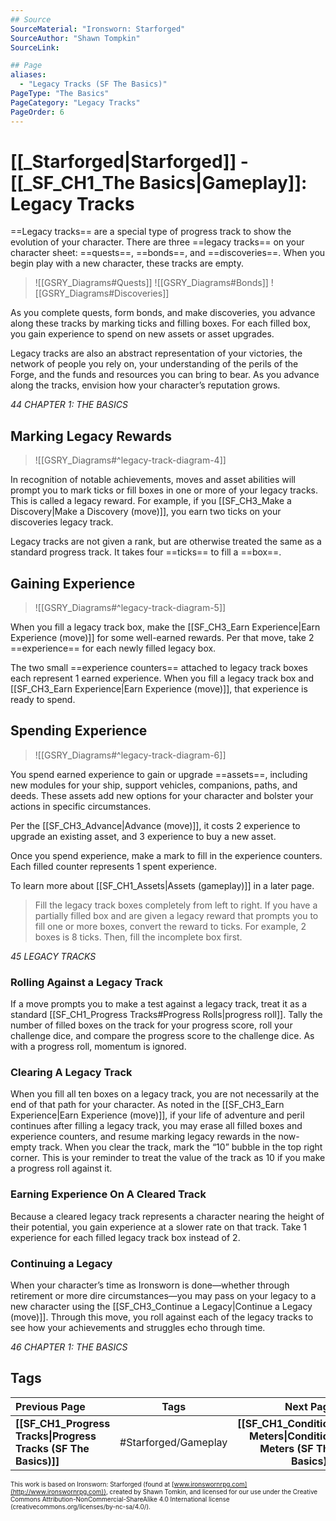 ```yaml
---
## Source
SourceMaterial: "Ironsworn: Starforged"
SourceAuthor: "Shawn Tompkin"
SourceLink: 

## Page
aliases:
  - "Legacy Tracks (SF The Basics)"
PageType: "The Basics"
PageCategory: "Legacy Tracks"
PageOrder: 6
---
```

# [[_Starforged|Starforged]] - [[_SF_CH1_The Basics|Gameplay]]: Legacy Tracks
==Legacy tracks== are a special type of progress track to show the evolution of your character. There are three ==legacy tracks== on your character sheet: ==quests==, ==bonds==, and ==discoveries==. When you begin play with a new character, these tracks are empty.

> ![[GSRY_Diagrams#Quests]]
> ![[GSRY_Diagrams#Bonds]]
> ![[GSRY_Diagrams#Discoveries]]

As you complete quests, form bonds, and make discoveries, you advance along these tracks by marking ticks and filling boxes. For each filled box, you gain experience to spend on new assets or asset upgrades.

Legacy tracks are also an abstract representation of your victories, the network of people you rely on, your understanding of the perils of the Forge, and the funds and resources you can bring to bear. As you advance along the tracks, envision how your character’s reputation grows.

*44 CHAPTER 1: THE BASICS*

## Marking Legacy Rewards
> ![[GSRY_Diagrams#^legacy-track-diagram-4]]

In recognition of notable achievements, moves and asset abilities will prompt you to mark ticks or fill boxes in one or more of your legacy tracks. This is called a legacy reward. For example, if you [[SF_CH3_Make a Discovery|Make a Discovery (move)]], you earn two ticks on your discoveries legacy track.

Legacy tracks are not given a rank, but are otherwise treated the same as a standard progress track. It takes four ==ticks== to fill a ==box==.

## Gaining Experience
> ![[GSRY_Diagrams#^legacy-track-diagram-5]]

When you fill a legacy track box, make the [[SF_CH3_Earn Experience|Earn Experience (move)]] for some well-earned rewards. Per that move, take 2 ==experience== for each newly filled legacy box.

The two small ==experience counters== attached to legacy track boxes each represent 1 earned experience. When you fill a legacy track box and [[SF_CH3_Earn Experience|Earn Experience (move)]], that experience is ready to spend.

## Spending Experience
> ![[GSRY_Diagrams#^legacy-track-diagram-6]]

You spend earned experience to gain or upgrade ==assets==, including new modules for your ship, support vehicles, companions, paths, and deeds. These assets add new options for your character and bolster your actions in specific circumstances.

Per the [[SF_CH3_Advance|Advance (move)]], it costs 2 experience to upgrade an existing asset, and 3 experience to buy a new asset.

Once you spend experience, make a mark to fill in the experience counters. Each filled counter represents 1 spent experience.

To learn more about [[SF_CH1_Assets|Assets (gameplay)]] in a later page.

> Fill the legacy track boxes completely from left to right. If you have a partially filled box and are given a legacy reward that prompts you to fill one or more boxes, convert the reward to ticks. For example, 2 boxes is 8 ticks. Then, fill the incomplete box first.

*45 LEGACY TRACKS*

### Rolling Against a Legacy Track
If a move prompts you to make a test against a legacy track, treat it as a standard [[SF_CH1_Progress Tracks#Progress Rolls|progress roll]]. Tally the number of filled boxes on the track for your progress score, roll your challenge dice, and compare the progress score to the challenge dice. As with a progress roll, momentum is ignored. 

### Clearing A Legacy Track
When you fill all ten boxes on a legacy track, you are not necessarily at the end of that path for your character. As noted in the [[SF_CH3_Earn Experience|Earn Experience (move)]], if your life of adventure and peril continues after filling a legacy track, you may erase all filled boxes and experience counters, and resume marking legacy rewards in the now-empty track. When you clear the track, mark the “10” bubble in the top right corner. This is your reminder to treat the value of the track as 10 if you make a progress roll against it.

### Earning Experience On A Cleared Track
Because a cleared legacy track represents a character nearing the height of their potential, you gain experience at a slower rate on that track. Take 1 experience for each filled legacy track box instead of 2. 

### Continuing a Legacy
When your character’s time as Ironsworn is done—whether through retirement or more dire circumstances—you may pass on your legacy to a new character using the [[SF_CH3_Continue a Legacy|Continue a Legacy (move)]]. Through this move, you roll against each of the legacy tracks to see how your achievements and struggles echo through time.

*46 CHAPTER 1: THE BASICS*

## Tags
| Previous Page | Tags | Next Page |
|:--- |:---:| ---:|
| **[[SF_CH1_Progress Tracks\|Progress Tracks (SF The Basics)]]** | #Starforged/Gameplay | **[[SF_CH1_Condition Meters\|Condition Meters (SF The Basics)]]** |

<font size=-2>This work is based on Ironsworn: Starforged (found at [www.ironswornrpg.com](http://www.ironswornrpg.com)), created by Shawn Tomkin, and licensed for our use under the Creative Commons Attribution-NonCommercial-ShareAlike 4.0 International license  (creativecommons.org/licenses/by-nc-sa/4.0/).</font>